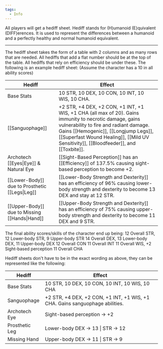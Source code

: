 ```yaml
---
tags:
  - Info
---
```

All players will get a hediff sheet. Hediff stands for (H)umanoid (E)quivalent (DIFF)erences. It is used to represent the differences between a humanoid and a perfectly healthy and normal humanoid equivalent.
****
The hediff sheet takes the form of a table with 2 columns and as many rows that are needed. All hediffs that add a flat number should be at the top of the table. All hediffs that rely on efficiency should be under these. The following is an example hediff sheet:
(Assume the character has a 10 in all ability scores)

| Hediff                                         | Effect                                                                                                                                                                                                                                                                                         |
| ---------------------------------------------- | ---------------------------------------------------------------------------------------------------------------------------------------------------------------------------------------------------------------------------------------------------------------------------------------------- |
| Base Stats                                     | 10 STR, 10 DEX, 10 CON, 10 INT, 10 WIS, 10 CHA.                                                                                                                                                                                                                                                |
| [[Sanguophage]]                                | +2 STR, +4 DEX, +2 CON, +1 INT, +1 WIS, +1 CHA (all max of 20). Gains immunity to necrotic damage, gains vulnerability to fire and radiant damage. Gains [[Hemogenic]], [[Longjump Legs]], [[Superfast Wound Healing]], [[Mild UV Sensitivity]], [[Bloodfeeder]], and [[Toxbite]]. |
| Archotech [[Eyes\|Eye]] & Natural Eye          | [[Sight-Based Perception]] has an [[Efficiency]] of 137.5% causing sight-based perception to become +2.                                                                                                                                                                                        |
| [[Lower-Body]] due to Prosthetic [[Legs\|Leg]] | [[Lower-Body Strength and Dexterity]] has an efficiency of 96% causing lower-body strength and dexterity to become 13 DEX and stay at 12 STR.                                                                                                                                                  |
| [[Upper-Body]] due to Missing [[Hands\|Hand]]  | [[Upper-Body Strength and Dexterity]] has an efficiency of 75% causing upper-body strength and dexterity to become 11 DEX and 9 STR.                                                                                                                                                           |
The final ability scores/skills of the character end up being:
12 Overall STR, 12 Lower-body STR, 9 Upper-body STR
14 Overall DEX, 13 Lower-body DEX, 11 Upper-body DEX
12 Overall CON
11 Overall INT
11 Overall WIS, +2 Sight-based perception
11 Overall CHA

Hediff sheets don't have to be in the exact wording as above, they can be represented like the following:

| Hediff         | Effect                                                                       |
| -------------- | ---------------------------------------------------------------------------- |
| Base Stats     | 10 STR, 10 DEX, 10 CON, 10 INT, 10 WIS, 10 CHA                               |
| Sanguophage    | +2 STR, +4 DEX, +2 CON, +1 INT, +1 WIS, +1 CHA. Gains sanguophage abilities. |
| Archotech Eye  | Sight-based perception -> +2                                                 |
| Prosthetic Leg | Lower-body DEX -> 13 \| STR -> 12                                            |
| Missing Hand   | Upper-body DEX -> 11 \| STR -> 9                                             |

